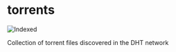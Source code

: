 torrents 
========
![Indexed](https://img.shields.io/badge/indexed-226870-blue)

Collection of torrent files discovered in the DHT network
